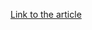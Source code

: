 [Link to the article](https://www.rtautomation.com/rtas-blog/still-a-thrill-opc-ua-device-discovery/)
